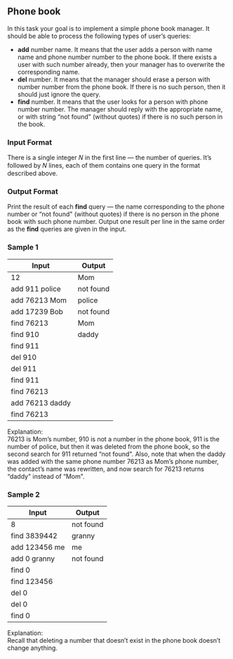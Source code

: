 ## Phone book
In this task your goal is to implement a simple phone book manager. It should be able to process
the following types of user’s queries:
- **add** number name. It means that the user adds a person with name name and phone number
number to the phone book. If there exists a user with such number already, then your manager
has to overwrite the corresponding name.
- **del** number. It means that the manager should erase a person with number number from the
phone book. If there is no such person, then it should just ignore the query.
- **find** number. It means that the user looks for a person with phone number number. The manager
should reply with the appropriate name, or with string “not found" (without quotes) if there is
no such person in the book.

### Input Format
There is a single integer 𝑁 in the first line — the number of queries. It’s followed by 𝑁
lines, each of them contains one query in the format described above.

### Output Format
Print the result of each **find** query — the name corresponding to the phone number or
“not found" (without quotes) if there is no person in the phone book with such phone number. Output
one result per line in the same order as the **find** queries are given in the input.

### Sample 1
Input | Output
--- | ---
12 | Mom
add 911 police | not found
add 76213 Mom | police
add 17239 Bob | not found
find 76213 | Mom
find 910 | daddy
find 911 |
del 910 |
del 911 |
find 911 |
find 76213 |
add 76213 daddy |
find 76213 |

Explanation:<br>
76213 is Mom’s number, 910 is not a number in the phone book, 911 is the number of police, but
then it was deleted from the phone book, so the second search for 911 returned “not found". Also,
note that when the daddy was added with the same phone number 76213 as Mom’s phone number,
the contact’s name was rewritten, and now search for 76213 returns “daddy" instead of “Mom".

### Sample 2
Input | Output
--- | ---
8 | not found
find 3839442 | granny
add 123456 me | me
add 0 granny | not found
find 0 |
find 123456 |
del 0 |
del 0 |
find 0 |

Explanation:<br>
Recall that deleting a number that doesn’t exist in the phone book doesn’t change anything.
